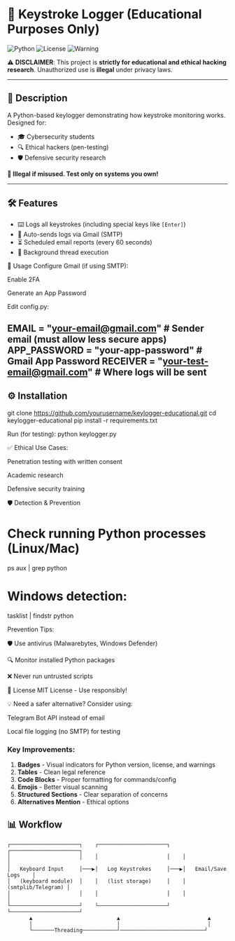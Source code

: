 # 🔑 Keystroke Logger (Educational Purposes Only)  

![Python](https://img.shields.io/badge/Python-3.8%2B-blue)
![License](https://img.shields.io/badge/License-MIT-green)
![Warning](https://img.shields.io/badge/WARNING-For%20Educational%20Use%20Only-red)

⚠️ **DISCLAIMER**: This project is **strictly for educational and ethical hacking research**. Unauthorized use is **illegal** under privacy laws.  

---

## 📝 Description  
A Python-based keylogger demonstrating how keystroke monitoring works. Designed for:  
- 🎓 Cybersecurity students  
- 🔍 Ethical hackers (pen-testing)  
- 🛡️ Defensive security research  

**🚫 Illegal if misused. Test only on systems you own!**  

---

## 🛠️ Features  
- ⌨️ Logs all keystrokes (including special keys like `[Enter]`)  
- 📧 Auto-sends logs via Gmail (SMTP)  
- ⏳ Scheduled email reports (every 60 seconds)  
- 🧵 Background thread execution  

🚀 Usage
Configure Gmail (if using SMTP):

Enable 2FA

Generate an App Password

Edit config.py:

EMAIL = "your-email@gmail.com"  # Sender email (must allow less secure apps)
APP_PASSWORD = "your-app-password"  # Gmail App Password
RECEIVER = "your-test-email@gmail.com"  # Where logs will be sent
---

## ⚙️ Installation  

git clone https://github.com/yourusername/keylogger-educational.git
cd keylogger-educational
pip install -r requirements.txt

Run (for testing):
python keylogger.py

✅ Ethical Use Cases:

Penetration testing with written consent

Academic research

Defensive security training

🛡️ Detection & Prevention
# Check running Python processes (Linux/Mac)
ps aux | grep python

# Windows detection:
tasklist | findstr python

Prevention Tips:

🛡️ Use antivirus (Malwarebytes, Windows Defender)

🔍 Monitor installed Python packages

❌ Never run untrusted scripts

📜 License
MIT License - Use responsibly!

💡 Need a safer alternative? Consider using:

Telegram Bot API instead of email

Local file logging (no SMTP) for testing



### Key Improvements:
1. **Badges** - Visual indicators for Python version, license, and warnings  
2. **Tables** - Clean legal reference  
3. **Code Blocks** - Proper formatting for commands/config  
4. **Emojis** - Better visual scanning  
5. **Structured Sections** - Clear separation of concerns  
6. **Alternatives Mention** - Ethical options  
## 📊 Workflow 
```plaintext
┌──────────────────────┐    ┌──────────────────────┐    ┌──────────────────────┐
│                      │    │                      │    │                      │
│   Keyboard Input     │───▶│   Log Keystrokes     │───▶│   Email/Save Logs    │
│   (keyboard module)  │    │   (list storage)     │    │   (smtplib/Telegram) │
│                      │    │                      │    │                      │
└──────────────────────┘    └──────────────────────┘    └──────────────────────┘
       ▲                           ▲                            ▲
       │                           │                            │
       └───────Threading───────────┘───────────────────────────┘

